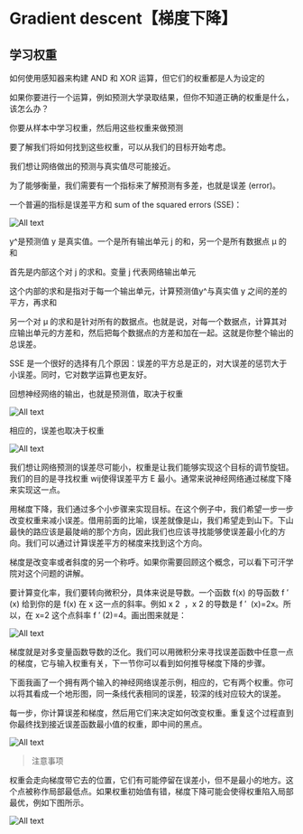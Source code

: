 # Gradient descent【梯度下降】

## 学习权重

如何使用感知器来构建 AND 和 XOR 运算，但它们的权重都是人为设定的

如果你要进行一个运算，例如预测大学录取结果，但你不知道正确的权重是什么，该怎么办？

你要从样本中学习权重，然后用这些权重来做预测

要了解我们将如何找到这些权重，可以从我们的目标开始考虑。

我们想让网络做出的预测与真实值尽可能接近。

为了能够衡量，我们需要有一个指标来了解预测有多差，也就是误差 (error)。

一个普遍的指标是误差平方和 sum of the squared errors (SSE)：

![All text](http://ww1.sinaimg.cn/large/dc05ba18gy1fn2qjspp3wj212602qdfx.jpg)

y^是预测值 y 是真实值。一个是所有输出单元 j 的和，另一个是所有数据点 μ 的和

首先是内部这个对 j 的求和。变量 j 代表网络输出单元

这个内部的求和是指对于每一个输出单元，计算预测值y^与真实值 y 之间的差的平方，再求和

另一个对 μ 的求和是针对所有的数据点。也就是说，对每一个数据点，计算其对应输出单元的方差和，然后把每个数据点的方差和加在一起。这就是你整个输出的总误差。

SSE 是一个很好的选择有几个原因：误差的平方总是正的，对大误差的惩罚大于小误差。同时，它对数学运算也更友好。

回想神经网络的输出，也就是预测值，取决于权重

![All text](http://ww1.sinaimg.cn/large/dc05ba18gy1fn2qoibzq5j210m030jrg.jpg)

相应的，误差也取决于权重

![All text](http://ww1.sinaimg.cn/large/dc05ba18gy1fn2qp24kmjj20y802gdfz.jpg)

我们想让网络预测的误差尽可能小，权重是让我们能够实现这个目标的调节旋钮。我们的目的是寻找权重 wij使得误差平方 E 最小。通常来说神经网络通过梯度下降来实现这一点。

用梯度下降，我们通过多个小步骤来实现目标。在这个例子中，我们希望一步一步改变权重来减小误差。借用前面的比喻，误差就像是山，我们希望走到山下。下山最快的路应该是最陡峭的那个方向，因此我们也应该寻找能够使误差最小化的方向。我们可以通过计算误差平方的梯度来找到这个方向。

梯度是改变率或者斜度的另一个称呼。如果你需要回顾这个概念，可以看下可汗学院对这个问题的讲解。

要计算变化率，我们要转向微积分，具体来说是导数。一个函数 f(x) 的导函数 f
​′
​​ (x) 给到你的是 f(x) 在 x 这一点的斜率。例如 x
​2
​​  ，x
​2
​​  的导数是 f
​′
​​ (x)=2x。所以，在 x=2 这个点斜率 f
​′
​​ (2)=4。画出图来就是：

![All text](http://ww1.sinaimg.cn/large/dc05ba18gy1fn2qu2h5p0j21aw13cgqs.jpg)

梯度就是对多变量函数导数的泛化。我们可以用微积分来寻找误差函数中任意一点的梯度，它与输入权重有关，下一节你可以看到如何推导梯度下降的步骤。

下面我画了一个拥有两个输入的神经网络误差示例，相应的，它有两个权重。你可以将其看成一个地形图，同一条线代表相同的误差，较深的线对应较大的误差。

每一步，你计算误差和梯度，然后用它们来决定如何改变权重。重复这个过程直到你最终找到接近误差函数最小值的权重，即中间的黑点。

![All text](http://ww1.sinaimg.cn/large/dc05ba18gy1fn2quq8pzqj211m0ro7be.jpg)

>注意事项

权重会走向梯度带它去的位置，它们有可能停留在误差小，但不是最小的地方。这个点被称作局部最低点。如果权重初始值有错，梯度下降可能会使得权重陷入局部最优，例如下图所示。

![All text](http://ww1.sinaimg.cn/large/dc05ba18gy1fn2qvcvnrxj21240py784.jpg)